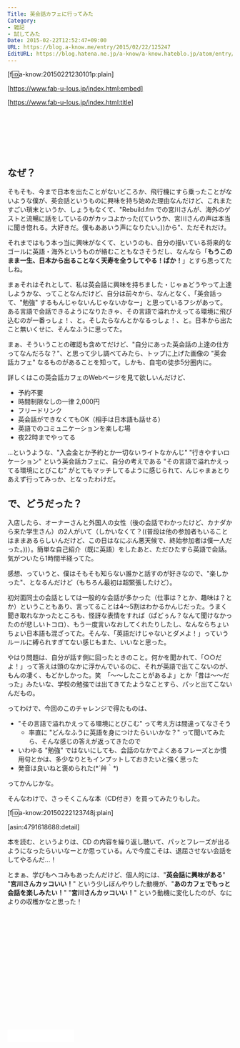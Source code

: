 ```yaml
---
Title: 英会話カフェに行ってみた
Category:
- 雑記
- 試してみた
Date: 2015-02-22T12:52:47+09:00
URL: https://blog.a-know.me/entry/2015/02/22/125247
EditURL: https://blog.hatena.ne.jp/a-know/a-know.hateblo.jp/atom/entry/8454420450084435189
---
```


[f:id:a-know:20150221230101p:plain]

[https://www.fab-u-lous.jp/index.html:embed]

[https://www.fab-u-lous.jp/index.html:title]



<!-- more -->

<script async src="//pagead2.googlesyndication.com/pagead/js/adsbygoogle.js"></script>
<!-- article-top -->
<ins class="adsbygoogle"
     style="display:inline-block;width:728px;height:90px"
     data-ad-client="ca-pub-3463034538369189"
     data-ad-slot="8367620130"></ins>
<script>
(adsbygoogle = window.adsbygoogle || []).push({});
</script>


## なぜ？

そもそも、今まで日本を出たことがないどころか、飛行機にすら乗ったことがないような僕が、英会話というものに興味を持ち始めた理由なんだけど、これまたすごい瑣末というか、しょうもなくて、"Rebuild.fm での宮川さんが、海外のゲストと流暢に話をしているのがカッコよかった((ていうか、宮川さんの声は本当に聞き惚れる。大好きだ。僕もああいう声になりたい。))から"、ただそれだけ。


<!-- more -->


それまではもう本っ当に興味がなくて、というのも、自分の描いている将来的なゴールに英語・海外というものが絡むこともなさそうだし、なんなら「<b>もうこのまま一生、日本から出ることなく天寿を全うしてやる！ばか！</b>」とすら思ってたしね。


まぁそれはそれとして、私は英会話に興味を持ちました・じゃぁどうやって上達しようかな、ってことなんだけど、自分は前々から、なんとなく、「英会話って、"勉強" するもんじゃないんじゃないかなー」と思っているフシがあって。ある言語で会話できるようになりたきゃ、その言語で溢れかえってる環境に飛び込むのが一番っしょ！、と。そしたらなんとかなるっしょ！、と。日本から出たこと無いくせに、そんなふうに思ってた。


まぁ、そういうことの確認も含めてだけど、"自分にあった英会話の上達の仕方ってなんだろな？"、と思って少し調べてみたら、トップに上げた画像の "英会話カフェ" なるものがあることを知って。しかも、自宅の徒歩5分圏内に。


詳しくはこの英会話カフェのWebページを見て欲しいんだけど、


* 予約不要
* 時間制限なしの一律 2,000円
* フリードリンク
* 英会話ができなくてもOK（相手は日本語も話せる）
* 英語でのコミュニケーションを楽しむ場
* 夜22時までやってる


...というような、"入会金とか予約とか一切ないライトなかんじ" "行きやすいロケーション" という英会話カフェに、自分の考えである "その言語で溢れかえってる環境にとびこむ" がとてもマッチしてるように感じられて、んじゃまぁとりあえず行ってみっか、となったわけだ。


## で、どうだった？

入店したら、オーナーさんと外国人の女性（後の会話でわかったけど、カナダから来た学生さん）の2人がいて（しかいなくて？((普段は他の参加者もいることはままあるらしいんだけど、この日はなにぶん悪天候で、終始参加者は僕一人だった。))）。簡単な自己紹介（既に英語）をしたあと、ただひたすら英語で会話。気がついたら1時間半経ってた。


感想、っていうと、僕はそもそも知らない誰かと話すのが好きなので、"楽しかった"、となるんだけど（もちろん最初は超緊張したけど）。


初対面同士の会話としては一般的な会話が多かった（仕事は？とか、趣味は？とか）ということもあり、言ってることは4〜5割はわかるかんじだった。うまく聞き取れなかったところも、怪訝な表情をすれば（ぱどぅん？なんて聞けなかったのが悲しいトコロ）、もう一度言いなおしてくれたりしたし、なんならちょいちょい日本語も混ざってた。そんな、「英語だけじゃないとダメよ！」っていうルールに縛られすぎてない感じもまた、いいなと思った。


やはり問題は、自分が話す側に回ったときのこと。何かを聞かれて、「○○だよ！」って答えは頭のなかに浮かんでいるのに、それが英語で出てこないのが、もんの凄く、もどかしかった。笑　「〜〜したことがあるよ」とか「昔は〜〜だった」みたいな、学校の勉強では出てきてたようなことすら、パッと出てこないんだもの。


ってわけで、今回のこのチャレンジで得たものは、


* "その言語で溢れかえってる環境にとびこむ" って考え方は間違ってなさそう
  * 率直に "どんなふうに英語を身につけたらいいかな？" って聞いてみたら、そんな感じの答えが返ってきたので
* いわゆる "勉強" ではないにしても、会話のなかでよくあるフレーズとか慣用句とかは、多少なりともインプットしておきたいと強く思った
* 発音は良いねと褒められた(\*´艸｀\*)


ってかんじかな。


そんなわけで、さっそくこんな本（CD付き）を買ってみたりもした。


[f:id:a-know:20150222123748j:plain]


[asin:4791618688:detail]


本を読む、というよりは、CD の内容を繰り返し聴いて、パッとフレーズが出るようになったらいいなーとか思っている。んで今度こそは、退屈させない会話をしてやるんだ...！


とまぁ、学びもヘコみもあったんだけど、個人的には、"<b>英会話に興味がある</b>" "<b>宮川さんカッコいい！</b>" という少しぼんやりした動機が、"<b>あのカフェでもっと会話を楽しみたい！</b>" "<b>宮川さんカッコいい！</b>" という動機に変化したのが、なによりの収穫かなと思った！

<script async src="//pagead2.googlesyndication.com/pagead/js/adsbygoogle.js"></script>
<!-- article-bottom2 -->
<ins class="adsbygoogle"
     style="display:inline-block;width:300px;height:250px"
     data-ad-client="ca-pub-3463034538369189"
     data-ad-slot="5274552934"></ins>
<script>
(adsbygoogle = window.adsbygoogle || []).push({});
</script>

<iframe src="//blog.hatena.ne.jp/a-know/a-know.hateblo.jp/subscribe/iframe" allowtransparency="true" frameborder="0" scrolling="no" width="150" height="28"></iframe>
